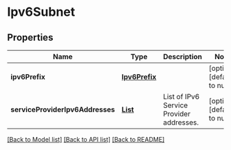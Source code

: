 # Ipv6Subnet
## Properties

Name | Type | Description | Notes
------------ | ------------- | ------------- | -------------
**ipv6Prefix** | [**Ipv6Prefix**](Ipv6Prefix.md) |  | [optional] [default to null]
**serviceProviderIpv6Addresses** | [**List**](string.md) | List of IPv6 Service Provider addresses. | [optional] [default to null]

[[Back to Model list]](../README.md#documentation-for-models) [[Back to API list]](../README.md#documentation-for-api-endpoints) [[Back to README]](../README.md)

